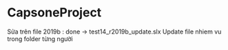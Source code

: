 # CapsoneProject
Sửa trên file 2019b : done -> test14_r2019b_update.slx
Update file nhiem vu trong folder từng người
